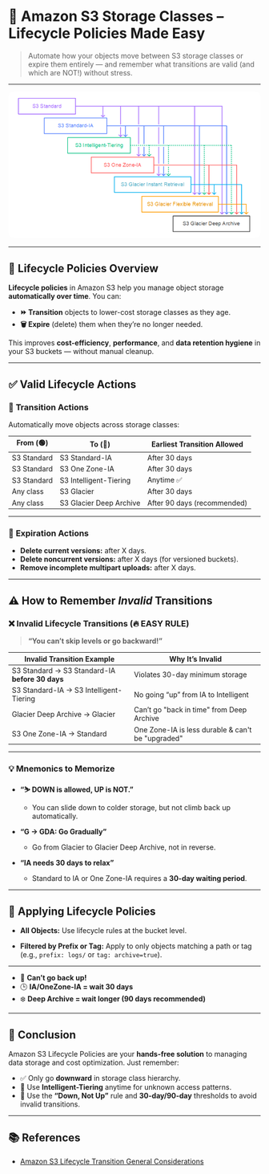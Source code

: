 # 📅 **Amazon S3 Storage Classes – Lifecycle Policies Made Easy**

> Automate how your objects move between S3 storage classes or expire them entirely — and remember what transitions are valid (and which are NOT!) without stress.

---

<div style="text-align:center">
  <img src="images/s3-lifecycle-policies.png" style="border-radius:10px" alt="S3 Lifecycle Transitions" />
  <!-- <img src="images/s3-lifecycle-policies-for-transitions-between-classes.png" style="border-radius:10px" alt="S3 Lifecycle Transitions" /> -->
</div>

---

## 🔄 **Lifecycle Policies Overview**

**Lifecycle policies** in Amazon S3 help you manage object storage **automatically over time**. You can:

- **⏩ Transition** objects to lower-cost storage classes as they age.
- **🗑️ Expire** (delete) them when they’re no longer needed.

This improves **cost-efficiency**, **performance**, and **data retention hygiene** in your S3 buckets — without manual cleanup.

---

## ✅ **Valid Lifecycle Actions**

### 🚀 **Transition Actions**

Automatically move objects across storage classes:

| From (🟢)   | To (🔵)                 | Earliest Transition Allowed |
| ----------- | ----------------------- | --------------------------- |
| S3 Standard | S3 Standard-IA          | After 30 days               |
| S3 Standard | S3 One Zone-IA          | After 30 days               |
| S3 Standard | S3 Intelligent-Tiering  | Anytime ✅                  |
| Any class   | S3 Glacier              | After 30 days               |
| Any class   | S3 Glacier Deep Archive | After 90 days (recommended) |

---

### 🧹 **Expiration Actions**

- **Delete current versions:** after X days.
- **Delete noncurrent versions:** after X days (for versioned buckets).
- **Remove incomplete multipart uploads:** after X days.

---

## ⚠️ **How to Remember _Invalid_ Transitions**

### ❌ Invalid Lifecycle Transitions (🔥 EASY RULE)

> **“You can’t skip levels or go backward!”**

| Invalid Transition Example                      | Why It’s Invalid                                  |
| ----------------------------------------------- | ------------------------------------------------- |
| S3 Standard → S3 Standard-IA **before 30 days** | Violates 30-day minimum storage                   |
| S3 Standard-IA → S3 Intelligent-Tiering         | No going “up” from IA to Intelligent              |
| Glacier Deep Archive → Glacier                  | Can’t go "back in time" from Deep Archive         |
| S3 One Zone-IA → Standard                       | One Zone-IA is less durable & can't be "upgraded" |

---

### 💡 Mnemonics to Memorize

- **“⛷ DOWN is allowed, UP is NOT.”**

  - You can slide down to colder storage, but not climb back up automatically.

- **“G → GDA: Go Gradually”**

  - Go from Glacier to Glacier Deep Archive, not in reverse.

- **“IA needs 30 days to relax”**

  - Standard to IA or One Zone-IA requires a **30-day waiting period**.

---

## 🎯 **Applying Lifecycle Policies**

- **All Objects:**
  Use lifecycle rules at the bucket level.

- **Filtered by Prefix or Tag:**
  Apply to only objects matching a path or tag (e.g., `prefix: logs/` or `tag: archive=true`).

---

- 🔼 **Can’t go back up!**
- 🕒 **IA/OneZone-IA = wait 30 days**
- ❄️ **Deep Archive = wait longer (90 days recommended)**

---

## 🏁 **Conclusion**

Amazon S3 Lifecycle Policies are your **hands-free solution** to managing data storage and cost optimization. Just remember:

- ✅ Only go **downward** in storage class hierarchy.
- 🧊 Use **Intelligent-Tiering** anytime for unknown access patterns.
- 🧠 Use the **“Down, Not Up”** rule and **30-day/90-day** thresholds to avoid invalid transitions.

---

## 📚 **References**

- [Amazon S3 Lifecycle Transition General Considerations](https://docs.aws.amazon.com/AmazonS3/latest/userguide/lifecycle-transition-general-considerations.html)
